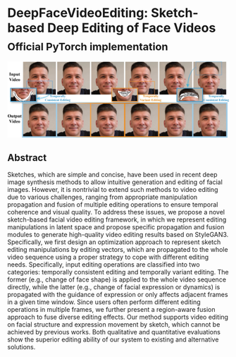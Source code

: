 # DeepFaceVideoEditing: Sketch-based Deep Editing of Face Videos<br><sub>Official PyTorch implementation</sub>

![Teaser image](./img/teaser.jpg)

## Abstract
Sketches, which are simple and concise, have been used in recent deep image synthesis methods to allow intuitive generation and editing of facial images. However, it is nontrivial to extend such methods to video editing due to various challenges, ranging from appropriate manipulation propagation and fusion of multiple editing operations to ensure temporal coherence and visual quality. To address these issues, we propose a novel sketch-based facial video editing framework, in which we represent editing manipulations in latent space and propose specific propagation and fusion modules to generate high-quality video editing results based on StyleGAN3. Specifically, we first design an optimization approach to represent sketch editing manipulations by editing vectors, which are propagated to the whole video sequence using a proper strategy to cope with different editing needs. Specifically, input editing operations are classified into two categories: temporally consistent editing and temporally variant editing. The former (e.g., change of face shape) is applied to the whole video sequence directly, while the latter (e.g., change of facial expression or dynamics) is propagated with the guidance of expression or only affects adjacent frames in a given time window. Since users often perform different editing operations in multiple frames, we further present a region-aware fusion approach to fuse diverse editing effects. Our method supports video editing on facial structure and expression movement by sketch, which cannot be achieved by previous works. Both qualitative and quantitative evaluations show the superior editing ability of our system to existing and alternative solutions.
